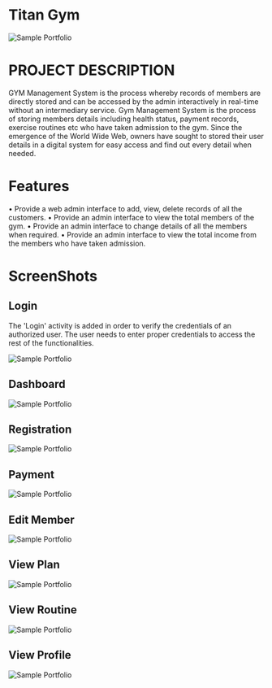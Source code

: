 

# Titan Gym 
 ![Sample Portfolio](https://github.com/Rocktim53/Titan-Gym/blob/master/screenshot/logo.png)

 # PROJECT DESCRIPTION

GYM Management System is the process whereby records of members are directly stored and can be accessed  by the admin interactively in real-time without an intermediary service.
Gym Management System is the process of storing members details including health status, payment records, exercise routines etc who have taken admission to the gym. Since the emergence of the World Wide Web, owners have sought to stored their user details in a digital system for easy access and find out every detail when needed. 


# Features

•	Provide a web admin interface to add, view, delete records of all the customers. 
•	Provide an admin interface to view the total members of the gym. 
•	Provide an admin interface to change details of all the members when required. 
•	Provide an admin interface to view the total income from the members who have taken admission.



# ScreenShots



## Login
The 'Login' activity is added in order to verify the credentials of an authorized user. The user needs to enter proper
credentials to access the rest of the functionalities.

 ![Sample Portfolio](https://github.com/Rocktim53/Titan-Gym/blob/master/screenshot/login.png)


## Dashboard

 ![Sample Portfolio](https://github.com/Rocktim53/Titan-Gym/blob/master/screenshot/dashboard.png)


## Registration

 ![Sample Portfolio](https://github.com/Rocktim53/Titan-Gym/blob/master/screenshot/registration.png)

## Payment

 ![Sample Portfolio](https://github.com/Rocktim53/Titan-Gym/blob/master/screenshot/payment.png)

## Edit Member

 ![Sample Portfolio](https://github.com/Rocktim53/Titan-Gym/blob/master/screenshot/editmember.png)

## View Plan

 ![Sample Portfolio](https://github.com/Rocktim53/Titan-Gym/blob/master/screenshot/viewplan.png)

## View Routine

 ![Sample Portfolio](https://github.com/Rocktim53/Titan-Gym/blob/master/screenshot/routine.png)

## View Profile

 ![Sample Portfolio](https://github.com/Rocktim53/Titan-Gym/blob/master/screenshot/userprofile.png)



